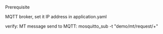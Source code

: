 


Prerequisite

MQTT broker, set it IP address in application.yaml
 
 
verify:
MT message send to MQTT:
mosquitto_sub -t "demo/mt/request/+"